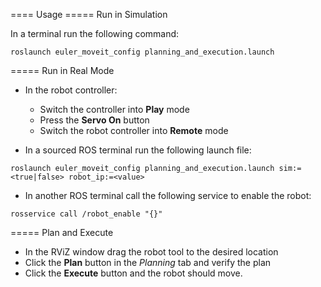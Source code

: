 ==== Usage
===== Run in Simulation

  In a terminal run the following command: 

  ```
  roslaunch euler_moveit_config planning_and_execution.launch 
  ```

===== Run in Real Mode
  - In the robot controller:
    - Switch the controller into **Play** mode
    - Press the **Servo On** button
    - Switch the robot controller into  **Remote** mode

  - In a sourced ROS terminal run the following launch file:
  ```
  roslaunch euler_moveit_config planning_and_execution.launch sim:=<true|false> robot_ip:=<value>
  ```
  - In another ROS terminal call the following service to enable the robot:
  ```
  rosservice call /robot_enable "{}"
  ```

===== Plan and Execute
  - In the RViZ window drag the robot tool to the desired location
  - Click the **Plan** button in the *Planning* tab and verify the plan
  - Click the **Execute** button and the robot should move.
